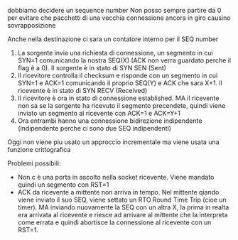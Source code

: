 dobbiamo decidere un sequence number 
Non posso sempre partire da 0 per evitare che pacchetti di una vecchia connessione ancora in giro causino sovrapposizione

Anche nella destinazione ci sara un contatore interno per il SEQ number

1. La sorgente invia una richiesta di connessione, un segmento in cui SYN=1 comunicando la nostra SEQ(X) (ACK non verra guardato perche il flag è a 0). Il sorgente è in stato di SYN SEN (Sent)
2. Il ricevitore controlla il checksum e risponde con un segmento in cui SYN=1 e ACK=1 comunicando il proprio SEQ(Y) e ACK che sara X+1. Il ricevente è in stato di SYN RECV (Received)
3. Il ricevitore è ora in stato di connessione established. MA il ricevente non sa se la sorgente ha ricevuto il segmento precendete, quindi viene inviato un segmento al ricevente con ACK=1 e ACK=Y+1
4. Ora entrambi hanno una connessione bidirezione indipendente (indipendente perche ci sono due SEQ indipendenti)

Oggi non viene piu usato un approccio incrementale ma viene usata una funzione crittografica

Problemi possibili:
- Non c è una porta in ascolto nella socket ricevente. Viene mandato quindi un segmento con RST=1
- ACK da ricevente a mittente non arriva in tempo. Nel mittente qiando viene inviato il suo SEQ, viene settato un RTO Round Time Trip (cioe un timer). MA inviando nuovamente la SEQ con un altra X, la prima in realta era arrivata al ricevente e riesce ad arrivare al mittente che la interpreta come errata e quindi abortisce la connessione al ricevente con un RST=1.